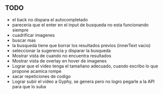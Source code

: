 ## TODO

* el back no dispara el autocompletado
* pareceria que el enter en el input de busqueda no esta funcionando siempre
* cuadrificar imagenes
* buscar mas 
* la busqueda tiene que borrar los resultados previos (innerText vacio)
* seleccionar la sugerencia y disparar la busqueda
* Mostrar vista de cuando no encuentra resultados
* Mostrar vista de overlay en hover de imagenes
* Lograr que el video tenga el tamañano adecuado, cuando escribo lo que propone acamica rompe
* sacar repeticiones de codigo
* Lograr subir el video a Gyphy, se genera pero no logro pegarle a la API para que lo suba
